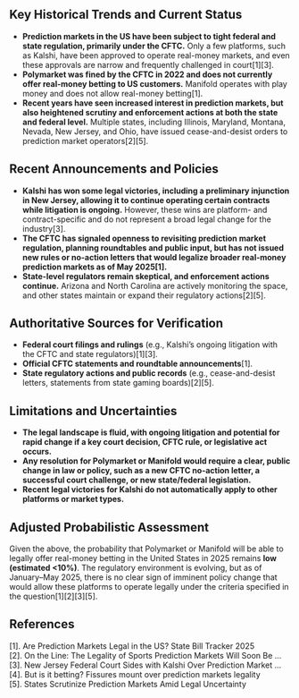 ## Key Historical Trends and Current Status

- **Prediction markets in the US have been subject to tight federal and state regulation, primarily under the CFTC.** Only a few platforms, such as Kalshi, have been approved to operate real-money markets, and even these approvals are narrow and frequently challenged in court[1][3].
- **Polymarket was fined by the CFTC in 2022 and does not currently offer real-money betting to US customers.** Manifold operates with play money and does not allow real-money betting[1].
- **Recent years have seen increased interest in prediction markets, but also heightened scrutiny and enforcement actions at both the state and federal level.** Multiple states, including Illinois, Maryland, Montana, Nevada, New Jersey, and Ohio, have issued cease-and-desist orders to prediction market operators[2][5].

## Recent Announcements and Policies

- **Kalshi has won some legal victories, including a preliminary injunction in New Jersey, allowing it to continue operating certain contracts while litigation is ongoing.** However, these wins are platform- and contract-specific and do not represent a broad legal change for the industry[3].
- **The CFTC has signaled openness to revisiting prediction market regulation, planning roundtables and public input, but has not issued new rules or no-action letters that would legalize broader real-money prediction markets as of May 2025[1].**
- **State-level regulators remain skeptical, and enforcement actions continue.** Arizona and North Carolina are actively monitoring the space, and other states maintain or expand their regulatory actions[2][5].

## Authoritative Sources for Verification

- **Federal court filings and rulings** (e.g., Kalshi’s ongoing litigation with the CFTC and state regulators)[1][3].
- **Official CFTC statements and roundtable announcements**[1].
- **State regulatory actions and public records** (e.g., cease-and-desist letters, statements from state gaming boards)[2][5].

## Limitations and Uncertainties

- **The legal landscape is fluid, with ongoing litigation and potential for rapid change if a key court decision, CFTC rule, or legislative act occurs.**
- **Any resolution for Polymarket or Manifold would require a clear, public change in law or policy, such as a new CFTC no-action letter, a successful court challenge, or new state/federal legislation.**
- **Recent legal victories for Kalshi do not automatically apply to other platforms or market types.**

## Adjusted Probabilistic Assessment

Given the above, the probability that Polymarket or Manifold will be able to legally offer real-money betting in the United States in 2025 remains **low (estimated <10%)**. The regulatory environment is evolving, but as of January–May 2025, there is no clear sign of imminent policy change that would allow these platforms to operate legally under the criteria specified in the question[1][2][3][5].

## References

[1]. Are Prediction Markets Legal in the US? State Bill Tracker 2025  
[2]. On the Line: The Legality of Sports Prediction Markets Will Soon Be ...  
[3]. New Jersey Federal Court Sides with Kalshi Over Prediction Market ...  
[4]. But is it betting? Fissures mount over prediction markets legality  
[5]. States Scrutinize Prediction Markets Amid Legal Uncertainty